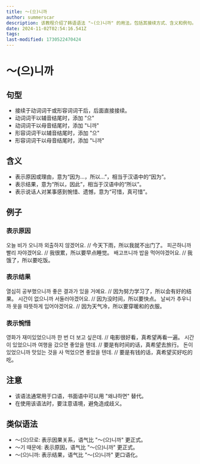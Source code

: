```yaml
---
title: 〜(으)니까
author: summerscar
description: 该教程介绍了韩语语法 "~(으)니까" 的用法，包括其接续方式、含义和例句。它涵盖了表示原因、结果和惋惜等多种语境，并对比了类似的语法，方便学习者理解和掌握。
date: 2024-11-02T02:54:16.541Z
tags:
last-modified: 1730522470424
---
```


# 〜(으)니까

## 句型
- 接续于动词词干或形容词词干后，后面直接接续。
- 动词词干以辅音结尾时，添加 "으" 
- 动词词干以母音结尾时，添加 "니까"
- 形容词词干以辅音结尾时，添加 "으" 
- 形容词词干以母音结尾时，添加 "니까"

## 含义
- 表示原因或理由，意为“因为…，所以…”，相当于汉语中的“因为”。
- 表示结果，意为“所以，因此”，相当于汉语中的“所以”。
- 表示说话人对某事感到惋惜、遗憾，意为“可惜，真可惜”。

## 例子
### 表示原因
<Speak>오늘 비가 오니까 외출하지 않겠어요.</Speak>  // 今天下雨，所以我就不出门了。
<Speak>피곤하니까 빨리 자야겠어요.</Speak> // 我很累，所以要早点睡觉。
<Speak>배고프니까 밥을 먹어야겠어요.</Speak> // 我饿了，所以要吃饭。

### 表示结果
<Speak>열심히 공부했으니까 좋은 결과가 있을 거예요.</Speak> // 因为努力学习了，所以会有好的结果。
<Speak>시간이 없으니까 서둘러야겠어요.</Speak> // 因为没时间，所以要快点。
<Speak>날씨가 추우니까 옷을 따뜻하게 입어야겠어요.</Speak> // 因为天气冷，所以要穿暖和的衣服。

### 表示惋惜
<Speak>영화가 재미있었으니까 한 번 더 보고 싶은데.</Speak> // 电影很好看，真希望再看一遍。
<Speak>시간이 있었으니까 여행을 갔으면 좋았을 텐데.</Speak> // 要是有时间的话，真希望去旅行。
<Speak>돈이 있었으니까 맛있는 것을 사 먹었으면 좋았을 텐데.</Speak> // 要是有钱的话，真希望买好吃的吃。

## 注意
- 该语法通常用于口语，书面语中可以用 "왜냐하면" 替代。
- 在使用该语法时，要注意语境，避免造成歧义。

## 类似语法
- 〜(으)므로: 表示因果关系，语气比 "〜(으)니까" 更正式。
- 〜기 때문에: 表示原因，语气比 "〜(으)니까" 更正式。
- 〜(으)니까: 表示结果，语气比 "〜(으)니까" 更口语化。
